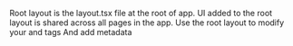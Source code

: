 Root layout is the layout.tsx file at the root of app.
UI added to the root layout is shared across all pages in the app.
Use the root layout to modify your <html> and <body> tags
And add metadata